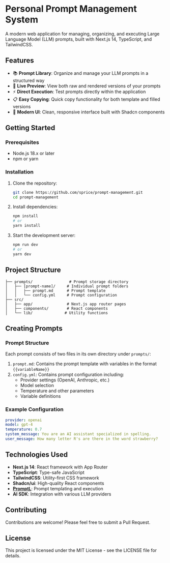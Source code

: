 # Personal Prompt Management System

A modern web application for managing, organizing, and executing Large Language Model (LLM) prompts, built with Next.js 14, TypeScript, and TailwindCSS.

## Features

- 📚 **Prompt Library**: Organize and manage your LLM prompts in a structured way
- 🔄 **Live Preview**: View both raw and rendered versions of your prompts
- ⚡ **Direct Execution**: Test prompts directly within the application
- 📋 **Easy Copying**: Quick copy functionality for both template and filled versions
- 🎨 **Modern UI**: Clean, responsive interface built with Shadcn components

## Getting Started

### Prerequisites

- Node.js 18.x or later
- npm or yarn

### Installation

1. Clone the repository:
    ```bash
    git clone https://github.com/sprice/prompt-management.git
    cd prompt-management
    ```
2. Install dependencies:
    ```bash
    npm install
    # or
    yarn install
    ```
3. Start the development server:
    ```bash
    npm run dev
    # or
    yarn dev
    ```

## Project Structure

```
├── prompts/                # Prompt storage directory
│   ├── [prompt-name]/     # Individual prompt folders
│   │   ├── prompt.md      # Prompt template
│   │   └── config.yml     # Prompt configuration
├── src/
│   ├── app/               # Next.js app router pages
│   ├── components/        # React components
│   └── lib/              # Utility functions
```

## Creating Prompts

### Prompt Structure

Each prompt consists of two files in its own directory under `prompts/`:

1. `prompt.md`: Contains the prompt template with variables in the format `{{variableName}}`
2. `config.yml`: Contains prompt configuration including:
   - Provider settings (OpenAI, Anthropic, etc.)
   - Model selection
   - Temperature and other parameters
   - Variable definitions

### Example Configuration

```yaml
provider: openai
model: gpt-4
temperature: 0.7
system_message: You are an AI assistant specialized in spelling.
user_message: How many letter R's are there in the word strawberry?
```

## Technologies Used

- **Next.js 14**: React framework with App Router
- **TypeScript**: Type-safe JavaScript
- **TailwindCSS**: Utility-first CSS framework
- **Shadcn/ui**: High-quality React components
- **[PromptL](https://promptl.ai)**: Prompt templating and execution
- **AI SDK**: Integration with various LLM providers

## Contributing

Contributions are welcome! Please feel free to submit a Pull Request.

## License

This project is licensed under the MIT License - see the LICENSE file for details.